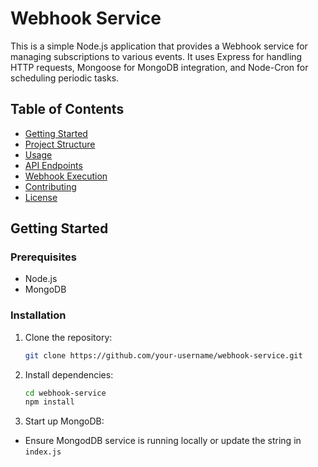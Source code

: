# Webhook Service

This is a simple Node.js application that provides a Webhook service for managing subscriptions to various events. It uses Express for handling HTTP requests, Mongoose for MongoDB integration, and Node-Cron for scheduling periodic tasks.

## Table of Contents

- [Getting Started](#getting-started)
- [Project Structure](#project-structure)
- [Usage](#usage)
- [API Endpoints](#api-endpoints)
- [Webhook Execution](#webhook-execution)
- [Contributing](#contributing)
- [License](#license)

## Getting Started

### Prerequisites

- Node.js
- MongoDB

### Installation

1. Clone the repository:

   ```bash
   git clone https://github.com/your-username/webhook-service.git
   ```

2. Install dependencies:

   ```bash
   cd webhook-service
   npm install
   ```

3. Start up MongoDB:

- Ensure MongodDB service is running locally or update the string in `index.js`
